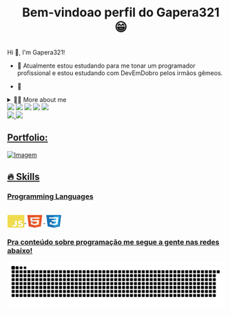 <!--título-->
<div id="user-content-toc">
  <ul align="center">
    <summary><h1 style="display: inline-block">Bem-vindoao perfil do Gapera321 😁</h1></summary>
</div>

<!-- Presentation -->
<p>
  Hi 👋, I'm Gapera321!

  - 🌱 Atualmente estou estudando para me tonar um programador profissional e estou estudando com DevEmDobro pelos irmãos gêmeos.

  - 🔭 

<!-- Dropdown -->
<details>
  <summary>👨‍💻 More about me</summary>

  - 💬I'm 17 years old, I currently live in Brazil. I am studying English and have experience with...

 - ⚡I like reading, whether it's a good book or manga, as well as watching movies and playing games! I also like music and play the guitar. I practice Jiu-jitsu and Muay Thai, which helps me develop discipline, resilience and focus. I believe that our personal interests and skills contribute to a more accurate perception of things and to creatively solving problems and challenges. \o/
</details>

<!-- Links -->
<div> 
  <a href=""><img src="https://img.shields.io/badge/YouTube-FF0000?style=for-the-badge&logo=youtube&logoColor=white" target="_blank"></a>
  <a href="" target="_blank"><img src="https://img.shields.io/badge/-Instagram-%23E4405F?style=for-the-badge&logo=instagram&logoColor=white" target="_blank"></a>
 <a href="" target="_blank"><img src="https://img.shields.io/badge/Discord-7289DA?style=for-the-badge&logo=discord&logoColor=white" target="_blank"></a> 
  <a href = ""><img src="https://img.shields.io/badge/-Gmail-%23333?style=for-the-badge&logo=gmail&logoColor=white" target="_blank"></a>
  <a href="" target="_blank"><img src="https://img.shields.io/badge/-LinkedIn-%230077B5?style=for-the-badge&logo=linkedin&logoColor=white" target="_blank"></a>
</div>

<!-- GithubStats -->
<div>
   <a href="https://github.com/Gapera321">
   <img height="180em" src="https://github-readme-stats.vercel.app/api?username=Gapera321&show_icons=true&theme=tokyonight&include_all_commits=true&count_private=true"/>
   <img height="180em" src="https://github-readme-stats.vercel.app/api/top-langs/?username=Gapera321&layout=compact&langs_count=6&theme=tokyonight"/>
</div>

<!-- Portfolio -->
## Portfolio:


<!-- GIF -->
<p align="left">
  <img align="center" src="https://github.com/VariableBee/VariableBee/assets/77739311/4e9f41af-6b57-49a7-b15a-74322e96b4d7" alt="Imagem">
</p>

## 🔥 Skills
<!-- Skills: Programming Languages -->
  <div style="flex-basis: 48%;">
    <h3>Programming Languages</h3>
    
<div style="display: inline_block"><br>
  <img align="center" alt="Js" height="30" width="40" src="https://raw.githubusercontent.com/devicons/devicon/master/icons/javascript/javascript-plain.svg">
  <img align="center" alt="HTML" height="30" width="40" src="https://raw.githubusercontent.com/devicons/devicon/master/icons/html5/html5-original.svg">
  <img align="center" alt="CSS" height="30" width="40" src="https://raw.githubusercontent.com/devicons/devicon/master/icons/css3/css3-original.svg">
</div>

  <!-- Skills: Tools & Frameworks -->
  
  
  <!-- Skills: Libraries -->
 
### Pra conteúdo sobre programação me segue a gente nas redes abaixo!


<picture align="center">
  <source media="(prefers-color-scheme: dark)" srcset="https://raw.githubusercontent.com/Gapera321/Gapera321/output/github-contribution-grid-snake-dark.svg">
  <source media="(prefers-color-scheme: light)" srcset="https://raw.githubusercontent.com/Gapera321/Gapera321/output/github-contribution-grid-snake-dark.svg">
  <img align="center" alt="github contribution grid snake animation" src="https://raw.githubusercontent.com/Gapera321/Gapera321/output/github-contribution-grid-snake.svg">
</picture>

